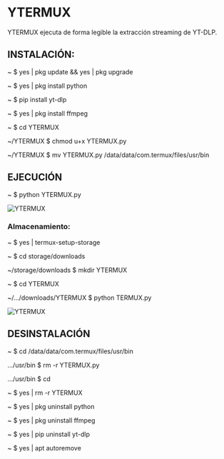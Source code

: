 # YTERMUX
YTERMUX ejecuta de forma legible la extracción streaming de YT-DLP.

<h2>INSTALACIÓN:</h2>
<p>~ $ yes | pkg update && yes | pkg upgrade</p>
<p>~ $ yes | pkg install python</p>
<p>~ $ pip install yt-dlp</p>
<p>~ $ yes | pkg install ffmpeg</p>
<p>~ $ cd YTERMUX</p>
<p>~/YTERMUX $ chmod u+x YTERMUX.py
<p>~/YTERMUX $ mv YTERMUX.py /data/data/com.termux/files/usr/bin</p>

<h2>EJECUCIÓN</h2>
<p>~ $ python YTERMUX.py</p>
<img src="https://i.imgur.com/BWNHZKx.jpeg" alt="YTERMUX">
<h3>Almacenamiento:</h3>
<p>~ $ yes | termux-setup-storage</p>
<p>~ $ cd storage/downloads</p>
<p>~/storage/downloads $ mkdir YTERMUX</p>
<p>~ $ cd YTERMUX</p>
<p>~/.../downloads/YTERMUX $ python TERMUX.py</p>
<img src="https://i.imgur.com/BWNHZKx.jpeg" alt="YTERMUX">



<h2>DESINSTALACIÓN</h2>
<p>~ $ cd /data/data/com.termux/files/usr/bin</p>
<p>.../usr/bin $ rm -r YTERMUX.py</p>

<p>.../usr/bin $ cd</p>

<p>~ $ yes | rm -r YTERMUX</p>
<p>~ $ yes | pkg uninstall python</p>
<p>~ $ yes | pkg uninstall ffmpeg</p>
<p>~ $ yes | pip uninstall yt-dlp</p>
<p>~ $ yes | apt autoremove</p>

